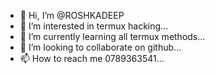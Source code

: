 - 👋 Hi, I’m @ROSHKADEEP
- 👀 I’m interested in termux hacking...
- 🌱 I’m currently learning all termux methods...
- 💞️ I’m looking to collaborate on github...
- 📫 How to reach me 0789363541...
<!---
ROSHKADEEP/ROSHKADEEP is a ✨ special ✨ repository because its `README.md` (this file) appears on your GitHub profile.
You can click the Preview link to take a look at your changes.
--->
